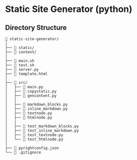# Static Site Generator (python)




## Directory Structure

     static-site-generator/
    │
    ├──  static/
    ├──  content/
    │
    ├──  main.sh
    ├──  test.sh
    ├──  server.py
    ├──  template.html
    │
    ├──  src/
    │   ├──  main.py
    │   ├──  copystatic.py
    │   ├──  gencontent.py
    │   │
    │   ├──  markdown_blocks.py
    │   ├──  inline_markdown.py
    │   ├──  textnode.py
    │   ├──  htmlnode.py
    │   │
    │   ├──  test_markdown_blocks.py
    │   ├──  test_inline_markdown.py
    │   ├──  test_textnode.py
    │   └──  test_htmlnode.py
    │
    ├──  pyrightconfig.json
    └──  .gitignore
